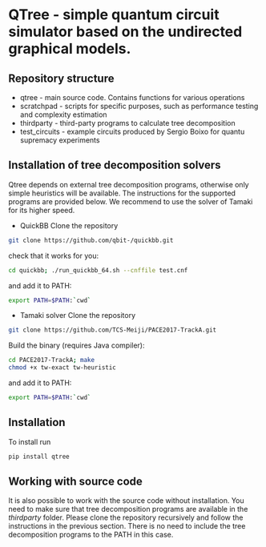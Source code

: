 # QTree - simple quantum circuit simulator based on the undirected graphical models.

Repository structure
--------------------
- qtree  - main source code. Contains functions for various operations
- scratchpad   - scripts for specific purposes, such as performance testing and complexity estimation
- thirdparty  - third-party programs to calculate tree decomposition
- test_circuits   - example circuits produced by Sergio Boixo for quantu supremacy experiments

Installation of tree decomposition solvers
------------------------------------------
Qtree depends on external tree decomposition 
programs, otherwise only simple heuristics will be available.
The instructions for the supported programs are provided below. We
recommend to use the solver of Tamaki for its higher speed.

- QuickBB
Clone the repository
```sh
git clone https://github.com/qbit-/quickbb.git
```
check that it works for you:
```sh
cd quickbb; ./run_quickbb_64.sh --cnffile test.cnf
```
and add it to PATH:
```sh
export PATH=$PATH:`cwd`
```

- Tamaki solver
Clone the repository
```sh
git clone https://github.com/TCS-Meiji/PACE2017-TrackA.git
```
Build the binary (requires Java compiler):
```sh
cd PACE2017-TrackA; make
chmod +x tw-exact tw-heuristic
```
and add it to PATH:
```sh
export PATH=$PATH:`cwd`
```

Installation
------------
To install run
```sh
pip install qtree
```

Working with source code
------------------------
It is also possible to work with the source code without installation.
You need to make sure that tree decomposition programs are
available in the *thirdparty* folder. Please clone the repository recursively 
and follow the instructions in the previous section. There is no need 
to include the tree decomposition programs to the PATH in this case.
